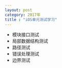 ```yaml
---
layout: post
category: 2017年
title : "iOS单元测试学习"
---
```


- 模块接口测试
- 局部数据结构测试
- 路径测试
- 错误处理测试
- 边界测试